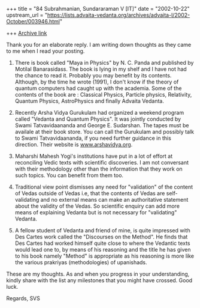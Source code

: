 +++
title = "84 Subrahmanian, Sundararaman V [IT]"
date = "2002-10-22"
upstream_url = "https://lists.advaita-vedanta.org/archives/advaita-l/2002-October/003946.html"

+++
[Archive link](https://lists.advaita-vedanta.org/archives/advaita-l/2002-October/003946.html)

Thank you for an elaborate reply.  I am writing down thoughts as they came
to me when I read your posting.

1.  There is book called "Maya in Physics" by N. C. Panda and published by
Motilal Banarasidass.  The book is lying in my shelf and I have not had the
chance to read it.  Probably you may benefit by its contents.  Although, by
the time he wrote (1991), I don't know if the theory of quantum computers
had caught up with the academia.  Some of the contents of the book are :
Classical Physics, Particle physics, Relativity, Quantum Physics,
AstroPhysics and finally Advaita Vedanta.

2.  Recently Arsha Vidya Gurukulam had organized a weekend program called
"Vedanta and Quantum Physics".  It was jointly conducted by Swami
Tatvavidaananda and George E. Sudarshan.  The tapes must be availale at
their book store.  You can call the Gurukulam and possibly talk to Swami
Tatvavidaananda, if you need further guidance in this direction.  Their
website is www.arshavidya.org.

3.  Maharshi Mahesh Yogi's institutions have put in a lot of effort at
reconciling Vedic texts with scientific discoveries.  I am not conversant
with their methodology other than the information that they work on such
topics.  You can benefit from them too.

4.  Traditional view point dismisses any need for "validation" of the
content of Vedas outside of Vedas i.e, that the contents of Vedas are
self-validating and no external means can make an authoritative statement
about the validity of the Vedas.  So scientific enquiry can add more means
of explaining Vedanta but is not necessary for "validating" Vedanta.

5.  A fellow student of Vedanta and friend of mine, is quite impressed with
Des Cartes work called the "Discourses on the Method".  He finds that Des
Cartes had worked himself quite close to where the Vedantic texts would lead
one to, by means of his reasoning and the title he has given to his book
namely "Method" is appropriate as his reasoning is more like the various
prakriyas (methodologies) of upanishads.

These are my thoughts.  As and when you progress in your understanding,
kindly share with the list any milestones that you might have crossed.  Good
luck.

Regards,
SVS

